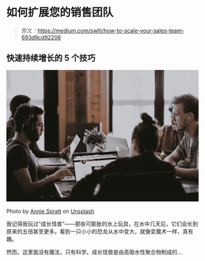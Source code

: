 # 如何扩展您的销售团队

> 原文：<https://medium.com/swlh/how-to-scale-your-sales-team-693d9cd92206>

## 快速持续增长的 5 个技巧

![](img/4a582f7d4e207558da825a7f5a8dea25.png)

Photo by [Annie Spratt](https://unsplash.com/@anniespratt?utm_source=unsplash&utm_medium=referral&utm_content=creditCopyText) on [Unsplash](https://unsplash.com/search/photos/team?utm_source=unsplash&utm_medium=referral&utm_content=creditCopyText)

我记得我玩过“成长怪兽”——那些可膨胀的水上玩具，在水中几天后，它们会长到原来的五倍甚至更多。看到一只小小的恐龙从水中变大，就像变魔术一样，真有趣。

然而，这里面没有魔法，只有科学。成长怪兽是由高吸水性聚合物制成的…